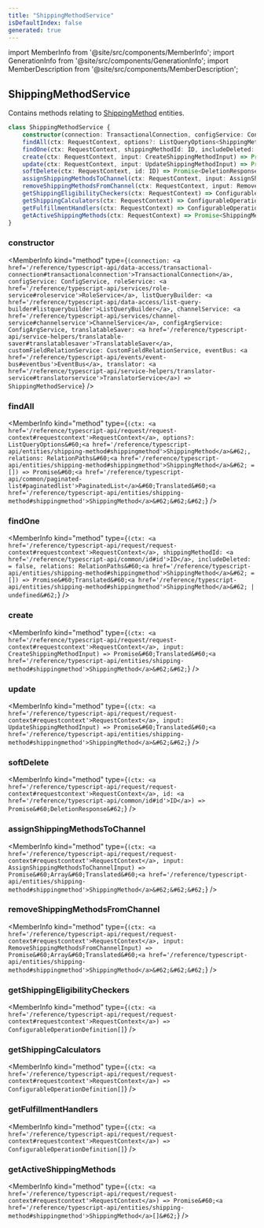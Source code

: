 ```yaml
---
title: "ShippingMethodService"
isDefaultIndex: false
generated: true
---
```

<!-- This file was generated from the Vendure source. Do not modify. Instead, re-run the "docs:build" script -->
import MemberInfo from '@site/src/components/MemberInfo';
import GenerationInfo from '@site/src/components/GenerationInfo';
import MemberDescription from '@site/src/components/MemberDescription';


## ShippingMethodService

<GenerationInfo sourceFile="packages/core/src/service/services/shipping-method.service.ts" sourceLine="44" packageName="@bb-vendure/core" />

Contains methods relating to <a href='/reference/typescript-api/entities/shipping-method#shippingmethod'>ShippingMethod</a> entities.

```ts title="Signature"
class ShippingMethodService {
    constructor(connection: TransactionalConnection, configService: ConfigService, roleService: RoleService, listQueryBuilder: ListQueryBuilder, channelService: ChannelService, configArgService: ConfigArgService, translatableSaver: TranslatableSaver, customFieldRelationService: CustomFieldRelationService, eventBus: EventBus, translator: TranslatorService)
    findAll(ctx: RequestContext, options?: ListQueryOptions<ShippingMethod>, relations: RelationPaths<ShippingMethod> = []) => Promise<PaginatedList<Translated<ShippingMethod>>>;
    findOne(ctx: RequestContext, shippingMethodId: ID, includeDeleted:  = false, relations: RelationPaths<ShippingMethod> = []) => Promise<Translated<ShippingMethod> | undefined>;
    create(ctx: RequestContext, input: CreateShippingMethodInput) => Promise<Translated<ShippingMethod>>;
    update(ctx: RequestContext, input: UpdateShippingMethodInput) => Promise<Translated<ShippingMethod>>;
    softDelete(ctx: RequestContext, id: ID) => Promise<DeletionResponse>;
    assignShippingMethodsToChannel(ctx: RequestContext, input: AssignShippingMethodsToChannelInput) => Promise<Array<Translated<ShippingMethod>>>;
    removeShippingMethodsFromChannel(ctx: RequestContext, input: RemoveShippingMethodsFromChannelInput) => Promise<Array<Translated<ShippingMethod>>>;
    getShippingEligibilityCheckers(ctx: RequestContext) => ConfigurableOperationDefinition[];
    getShippingCalculators(ctx: RequestContext) => ConfigurableOperationDefinition[];
    getFulfillmentHandlers(ctx: RequestContext) => ConfigurableOperationDefinition[];
    getActiveShippingMethods(ctx: RequestContext) => Promise<ShippingMethod[]>;
}
```

<div className="members-wrapper">

### constructor

<MemberInfo kind="method" type={`(connection: <a href='/reference/typescript-api/data-access/transactional-connection#transactionalconnection'>TransactionalConnection</a>, configService: ConfigService, roleService: <a href='/reference/typescript-api/services/role-service#roleservice'>RoleService</a>, listQueryBuilder: <a href='/reference/typescript-api/data-access/list-query-builder#listquerybuilder'>ListQueryBuilder</a>, channelService: <a href='/reference/typescript-api/services/channel-service#channelservice'>ChannelService</a>, configArgService: ConfigArgService, translatableSaver: <a href='/reference/typescript-api/service-helpers/translatable-saver#translatablesaver'>TranslatableSaver</a>, customFieldRelationService: CustomFieldRelationService, eventBus: <a href='/reference/typescript-api/events/event-bus#eventbus'>EventBus</a>, translator: <a href='/reference/typescript-api/service-helpers/translator-service#translatorservice'>TranslatorService</a>) => ShippingMethodService`}   />


### findAll

<MemberInfo kind="method" type={`(ctx: <a href='/reference/typescript-api/request/request-context#requestcontext'>RequestContext</a>, options?: ListQueryOptions&#60;<a href='/reference/typescript-api/entities/shipping-method#shippingmethod'>ShippingMethod</a>&#62;, relations: RelationPaths&#60;<a href='/reference/typescript-api/entities/shipping-method#shippingmethod'>ShippingMethod</a>&#62; = []) => Promise&#60;<a href='/reference/typescript-api/common/paginated-list#paginatedlist'>PaginatedList</a>&#60;Translated&#60;<a href='/reference/typescript-api/entities/shipping-method#shippingmethod'>ShippingMethod</a>&#62;&#62;&#62;`}   />


### findOne

<MemberInfo kind="method" type={`(ctx: <a href='/reference/typescript-api/request/request-context#requestcontext'>RequestContext</a>, shippingMethodId: <a href='/reference/typescript-api/common/id#id'>ID</a>, includeDeleted:  = false, relations: RelationPaths&#60;<a href='/reference/typescript-api/entities/shipping-method#shippingmethod'>ShippingMethod</a>&#62; = []) => Promise&#60;Translated&#60;<a href='/reference/typescript-api/entities/shipping-method#shippingmethod'>ShippingMethod</a>&#62; | undefined&#62;`}   />


### create

<MemberInfo kind="method" type={`(ctx: <a href='/reference/typescript-api/request/request-context#requestcontext'>RequestContext</a>, input: CreateShippingMethodInput) => Promise&#60;Translated&#60;<a href='/reference/typescript-api/entities/shipping-method#shippingmethod'>ShippingMethod</a>&#62;&#62;`}   />


### update

<MemberInfo kind="method" type={`(ctx: <a href='/reference/typescript-api/request/request-context#requestcontext'>RequestContext</a>, input: UpdateShippingMethodInput) => Promise&#60;Translated&#60;<a href='/reference/typescript-api/entities/shipping-method#shippingmethod'>ShippingMethod</a>&#62;&#62;`}   />


### softDelete

<MemberInfo kind="method" type={`(ctx: <a href='/reference/typescript-api/request/request-context#requestcontext'>RequestContext</a>, id: <a href='/reference/typescript-api/common/id#id'>ID</a>) => Promise&#60;DeletionResponse&#62;`}   />


### assignShippingMethodsToChannel

<MemberInfo kind="method" type={`(ctx: <a href='/reference/typescript-api/request/request-context#requestcontext'>RequestContext</a>, input: AssignShippingMethodsToChannelInput) => Promise&#60;Array&#60;Translated&#60;<a href='/reference/typescript-api/entities/shipping-method#shippingmethod'>ShippingMethod</a>&#62;&#62;&#62;`}   />


### removeShippingMethodsFromChannel

<MemberInfo kind="method" type={`(ctx: <a href='/reference/typescript-api/request/request-context#requestcontext'>RequestContext</a>, input: RemoveShippingMethodsFromChannelInput) => Promise&#60;Array&#60;Translated&#60;<a href='/reference/typescript-api/entities/shipping-method#shippingmethod'>ShippingMethod</a>&#62;&#62;&#62;`}   />


### getShippingEligibilityCheckers

<MemberInfo kind="method" type={`(ctx: <a href='/reference/typescript-api/request/request-context#requestcontext'>RequestContext</a>) => ConfigurableOperationDefinition[]`}   />


### getShippingCalculators

<MemberInfo kind="method" type={`(ctx: <a href='/reference/typescript-api/request/request-context#requestcontext'>RequestContext</a>) => ConfigurableOperationDefinition[]`}   />


### getFulfillmentHandlers

<MemberInfo kind="method" type={`(ctx: <a href='/reference/typescript-api/request/request-context#requestcontext'>RequestContext</a>) => ConfigurableOperationDefinition[]`}   />


### getActiveShippingMethods

<MemberInfo kind="method" type={`(ctx: <a href='/reference/typescript-api/request/request-context#requestcontext'>RequestContext</a>) => Promise&#60;<a href='/reference/typescript-api/entities/shipping-method#shippingmethod'>ShippingMethod</a>[]&#62;`}   />




</div>

